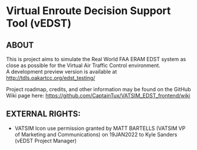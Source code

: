 # Virtual Enroute Decision Support Tool (vEDST)

## ABOUT

This is project aims to simulate the Real World FAA ERAM EDST system as close as possible for the Virtual Air Traffic Control environment.  
A development preview version is available at http://tdls.oakartcc.org/edst_testing/

Project roadmap, credits, and other information may be found on the GitHub Wiki page here:
https://github.com/CaptainTux/VATSIM_EDST_frontend/wiki

## EXTERNAL RIGHTS:
  - VATSIM Icon use permission granted by MATT BARTELLS (VATSIM VP of Marketing and Communications) on 19JAN2022 to Kyle Sanders (vEDST Project Manager)
